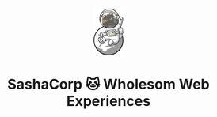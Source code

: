 <p align="center">
  <a href="https://www.sashacorp.dev">
    <img alt="SashaCorp" src="/src/images/landingsashacorp3.png" width="60" />
  </a>
</p>
<h1 align="center">
  SashaCorp 🐱 Wholesom Web Experiences 
</h1>




